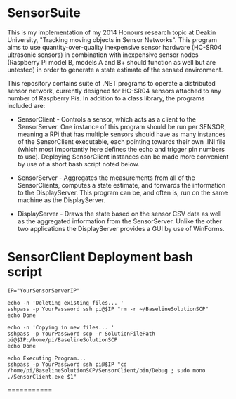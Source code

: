 **SensorSuite**
===========

This is my implementation of my 2014 Honours research topic at Deakin University, "Tracking moving objects in Sensor Networks". This program aims to use quantity-over-quality inexpensive sensor hardware (HC-SR04 ultrasonic sensors) in combination with inexpensive sensor nodes (Raspberry Pi model B, models A and B+ should function as well but are untested) in order to generate a state estimate of the sensed environment.

This repository contains suite of .NET programs to operate a distributed sensor network, currently designed for HC-SR04 sensors attached to any number of Raspberry Pis. In addition to a class library, the programs included are:

* SensorClient - Controls a sensor, which acts as a client to the SensorServer. One instance of this program should be run per SENSOR, meaning a RPi that has multiple sensors should have as many instances of the SensorClient executable, each pointing towards their own .INI file (which most importantly here defines the echo and trigger pin numbers to use). Deploying SensorClient instances can be made more convenient by use of a short bash script noted below.

* SensorServer - Aggregates the measurements from all of the SensorClients, computes a state estimate, and forwards the information to the DisplayServer. This program can be, and often is, run on the same machine as the DisplayServer.

* DisplayServer - Draws the state based on the sensor CSV data as well as the aggregated information from the SensorServer. Unlike the other two applications the DisplayServer provides a GUI by use of WinForms.

**SensorClient Deployment bash script**
===========
    IP="YourSensorServerIP"

    echo -n 'Deleting existing files... '
    sshpass -p YourPassword ssh pi@$IP "rm -r ~/BaselineSolutionSCP"
    echo Done

    echo -n 'Copying in new files... '
    sshpass -p YourPassword scp -r SolutionFilePath pi@$IP:/home/pi/BaselineSolutionSCP
    echo Done

    echo Executing Program...
    sshpass -p YourPassword ssh pi@$IP "cd /home/pi/BaselineSolutionSCP/SensorClient/bin/Debug ; sudo mono ./SensorClient.exe $1"
===========